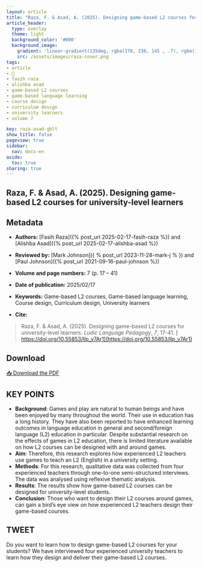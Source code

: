 ```yaml
---
layout: article
title: "Raza, F. & Asad, A. (2025). Designing game-based L2 courses for university-level learners"
article_header:
  type: overlay
  theme: light
  background_color: '#000'
  background_image:
    gradient: 'linear-gradient(135deg, rgba(178, 236, 145 , .7), rgba(147, 81, 182, .7))'
    src: /assets/images/raza-cover.png
tags:
- article
- 📙
- fasih raza
- alishba asad
- game-based L2 courses
- game-based language learning
- course design
- curriculum design
- university learners
- volume 7

key: raza-asad-gblt
show_title: false
pageview: true
sidebar:
  nav: docs-en
aside:
  toc: true
sharing: true
---
```


<head>
<meta name="citation_title" content="Designing game-based L2 courses for university-level learners">
<meta name="citation_author" content="Raza, Fasih">
<meta name="citation_author" content="Asad, Alishba">
<meta name="citation_publication_date" content="2025/02/17">
<meta name="citation_journal_title" content="Ludic Language Pedagogy">
<meta name="citation_volume" content="7">
<meta name="citation_pages" content="17-41">
<meta name="citation_pdf_url" content="https://llpjournal.org/assets/publication-pdfs/raza-and-asad-designing-game-based-L2-courses-for-university-level-learners.pdf">
<meta name="citation_abstract" content="This study explores how experienced L2 teachers use games to teach English in a university setting through qualitative interviews and thematic analysis.">
<meta name="citation_publisher" content="Ludic Language Pedagogy">
</head>


## Raza, F. & Asad, A. (2025). Designing game-based L2 courses for university-level learners

<!--more-->

## Metadata

- **Authors:** [Fasih Raza]({% post_url 2025-02-17-fasih-raza %}) and [Alishba Asad]({% post_url 2025-02-17-alishba-asad %})
- **Reviewed by:** [Mark Johnson]({ % post_url 2023-11-28-mark-j % }) and [Paul Johnson]({% post_url 2021-09-16-paul-johnson %})
- **Volume and page numbers:** 7 (p. 17 – 41)
- **Date of publication:** 2025/02/17
- **Keywords:** Game-based L2 courses, Game-based language learning, Course design, Curriculum design, University learners

- **Cite:** 

> Raza, F. & Asad, A. (2025). Designing game-based L2 courses for university-level learners. *Ludic Language Pedagogy*, *7*, 17-41. [	https://doi.org/10.55853/llp_v7Ar1](https://doi.org/10.55853/llp_v7Ar1)

## Download

<a class="button button--action button--rounded button--lg" href="/assets/publication-pdfs/raza-and-asad-designing-game-based-L2-courses-for-university-level-learners.pdf"><i class="fas fa-file-download"></i> 📥 Download the PDF </a>

## KEY POINTS

* **Background**: Games and play are natural to human beings and have been enjoyed by many throughout the world. Their use in education has a long history. They have also been reported to have enhanced learning outcomes in language education in general and second/foreign language (L2) education in particular. Despite substantial research on the effects of games in L2 education, there is limited literature available on how L2 courses can be designed with and around games. 
* **Aim**: Therefore, this research explores how experienced L2 teachers use games to teach an L2 (English) in a university setting. 
* **Methods**: For this research, qualitative data was collected from four experienced teachers through one-to-one semi-structured interviews. The data was analysed using reflexive thematic analysis. 
* **Results**: The results show how game-based L2 courses can be designed for university-level students. 
* **Conclusion**: Those who want to design their L2 courses around games, can gain a bird’s eye view on how experienced L2 teachers design their game-based courses.

## TWEET 

Do you want to learn how to design game-based L2 courses for your students? We have interviewed four experienced university teachers to learn how they design and deliver their game-based L2 courses. 

